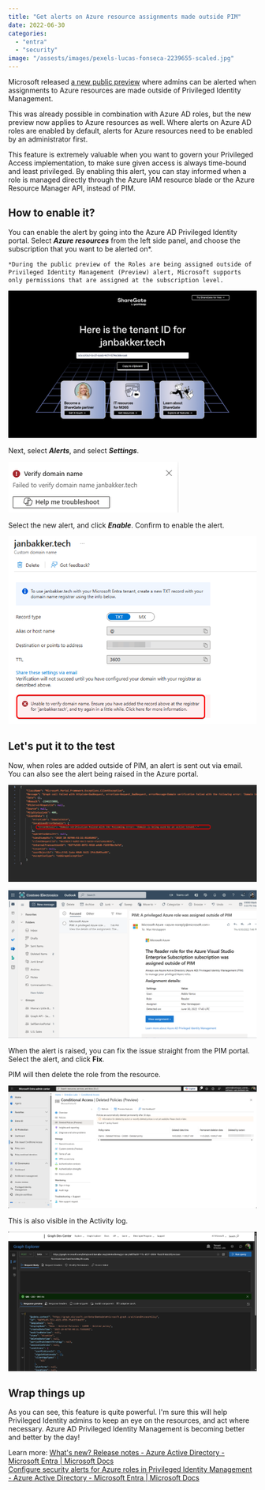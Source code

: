```yaml
---
title: "Get alerts on Azure resource assignments made outside PIM"
date: 2022-06-30
categories: 
  - "entra"
  - "security"
image: "/assests/images/pexels-lucas-fonseca-2239655-scaled.jpg"
---
```


Microsoft released [a new public preview](https://docs.microsoft.com/en-us/azure/active-directory/fundamentals/whats-new#public-preview---roles-are-being-assigned-outside-of-privileged-identity-management) where admins can be alerted when assignments to Azure resources are made outside of Privileged Identity Management.

This was already possible in combination with Azure AD roles, but the new preview now applies to Azure resources as well. Where alerts on Azure AD roles are enabled by default, alerts for Azure resources need to be enabled by an administrator first.

This feature is extremely valuable when you want to govern your Privileged Access implementation, to make sure given access is always time-bound and least privileged. By enabling this alert, you can stay informed when a role is managed directly through the Azure IAM resource blade or the Azure Resource Manager API, instead of PIM.

## How to enable it?

You can enable the alert by going into the Azure AD Privileged Identity portal. Select **_Azure resources_** from the left side panel, and choose the subscription that you want to be alerted on\*.

```
*During the public preview of the Roles are being assigned outside of Privileged Identity Management (Preview) alert, Microsoft supports only permissions that are assigned at the subscription level.
```

![](/assets/images/image.png)

Next, select **_Alerts_**, and select **_Settings_**.

![](/assets/images/image-1.png)

Select the new alert, and click **_Enable_**. Confirm to enable the alert.

![](/assets/images/image-2.png)

## Let's put it to the test

Now, when roles are added outside of PIM, an alert is sent out via email. You can also see the alert being raised in the Azure portal.

![](/assets/images/image-3.png)

![](/assets/images/msedge_G0u8pOD3pw.png)

When the alert is raised, you can fix the issue straight from the PIM portal. Select the alert, and click **Fix**.

PIM will then delete the role from the resource.

![](/assets/images/image-4.png)

This is also visible in the Activity log.

![](/assets/images/image-6.png)

## Wrap things up

As you can see, this feature is quite powerful. I'm sure this will help Privileged Identity admins to keep an eye on the resources, and act where necessary. Azure AD Privileged Identity Management is becoming better and better by the day!

Learn more: [What's new? Release notes - Azure Active Directory - Microsoft Entra | Microsoft Docs](https://docs.microsoft.com/en-us/azure/active-directory/fundamentals/whats-new#public-preview---roles-are-being-assigned-outside-of-privileged-identity-management)  
[Configure security alerts for Azure roles in Privileged Identity Management - Azure Active Directory - Microsoft Entra | Microsoft Docs](https://docs.microsoft.com/en-us/azure/active-directory/privileged-identity-management/pim-resource-roles-configure-alerts#alerts)
